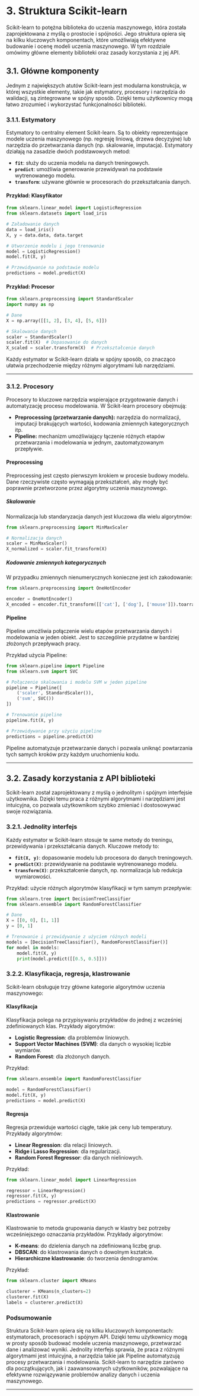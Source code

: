 # 3. Struktura Scikit-learn

Scikit-learn to potężna biblioteka do uczenia maszynowego, która została zaprojektowana z myślą o prostocie i spójności. Jego struktura opiera się na kilku kluczowych komponentach, które umożliwiają efektywne budowanie i ocenę modeli uczenia maszynowego. W tym rozdziale omówimy główne elementy biblioteki oraz zasady korzystania z jej API.


## **3.1. Główne komponenty**

Jednym z największych atutów Scikit-learn jest modularna konstrukcja, w której wszystkie elementy, takie jak estymatory, procesory i narzędzia do walidacji, są zintegrowane w spójny sposób. Dzięki temu użytkownicy mogą łatwo zrozumieć i wykorzystać funkcjonalności biblioteki.

### **3.1.1. Estymatory**

Estymatory to centralny element Scikit-learn. Są to obiekty reprezentujące modele uczenia maszynowego (np. regresję liniową, drzewa decyzyjne) lub narzędzia do przetwarzania danych (np. skalowanie, imputacja). Estymatory działają na zasadzie dwóch podstawowych metod: 
- **`fit`**: służy do uczenia modelu na danych treningowych.
- **`predict`**: umożliwia generowanie przewidywań na podstawie wytrenowanego modelu.
- **`transform`**: używane głównie w procesorach do przekształcania danych.

#### Przykład: Klasyfikator
```python
from sklearn.linear_model import LogisticRegression
from sklearn.datasets import load_iris

# Załadowanie danych
data = load_iris()
X, y = data.data, data.target

# Utworzenie modelu i jego trenowanie
model = LogisticRegression()
model.fit(X, y)

# Przewidywanie na podstawie modelu
predictions = model.predict(X)
```

#### Przykład: Procesor
```python
from sklearn.preprocessing import StandardScaler
import numpy as np

# Dane
X = np.array([[1, 2], [3, 4], [5, 6]])

# Skalowanie danych
scaler = StandardScaler()
scaler.fit(X)  # Dopasowanie do danych
X_scaled = scaler.transform(X)  # Przekształcenie danych
```

Każdy estymator w Scikit-learn działa w spójny sposób, co znacząco ułatwia przechodzenie między różnymi algorytmami lub narzędziami.

---

### **3.1.2. Procesory**

Procesory to kluczowe narzędzia wspierające przygotowanie danych i automatyzację procesu modelowania. W Scikit-learn procesory obejmują:
- **Preprocessing (przetwarzanie danych):** narzędzia do normalizacji, imputacji brakujących wartości, kodowania zmiennych kategorycznych itp.
- **Pipeline:** mechanizm umożliwiający łączenie różnych etapów przetwarzania i modelowania w jednym, zautomatyzowanym przepływie.

#### Preprocessing

Preprocessing jest często pierwszym krokiem w procesie budowy modelu. Dane rzeczywiste często wymagają przekształceń, aby mogły być poprawnie przetworzone przez algorytmy uczenia maszynowego.

##### Skalowanie
Normalizacja lub standaryzacja danych jest kluczowa dla wielu algorytmów:
```python
from sklearn.preprocessing import MinMaxScaler

# Normalizacja danych
scaler = MinMaxScaler()
X_normalized = scaler.fit_transform(X)
```

##### Kodowanie zmiennych kategorycznych
W przypadku zmiennych nienumerycznych konieczne jest ich zakodowanie:
```python
from sklearn.preprocessing import OneHotEncoder

encoder = OneHotEncoder()
X_encoded = encoder.fit_transform([['cat'], ['dog'], ['mouse']]).toarray()
```

#### Pipeline

Pipeline umożliwia połączenie wielu etapów przetwarzania danych i modelowania w jeden obiekt. Jest to szczególnie przydatne w bardziej złożonych przepływach pracy.

Przykład użycia Pipeline:
```python
from sklearn.pipeline import Pipeline
from sklearn.svm import SVC

# Połączenie skalowania i modelu SVM w jeden pipeline
pipeline = Pipeline([
    ('scaler', StandardScaler()),
    ('svm', SVC())
])

# Trenowanie pipeline
pipeline.fit(X, y)

# Przewidywanie przy użyciu pipeline
predictions = pipeline.predict(X)
```

Pipeline automatyzuje przetwarzanie danych i pozwala uniknąć powtarzania tych samych kroków przy każdym uruchomieniu kodu.

---

## **3.2. Zasady korzystania z API biblioteki**

Scikit-learn został zaprojektowany z myślą o jednolitym i spójnym interfejsie użytkownika. Dzięki temu praca z różnymi algorytmami i narzędziami jest intuicyjna, co pozwala użytkownikom szybko zmieniać i dostosowywać swoje rozwiązania.

### **3.2.1. Jednolity interfejs**

Każdy estymator w Scikit-learn stosuje te same metody do treningu, przewidywania i przekształcania danych. Kluczowe metody to:
- **`fit(X, y)`**: dopasowanie modelu lub procesora do danych treningowych.
- **`predict(X)`**: przewidywanie na podstawie wytrenowanego modelu.
- **`transform(X)`**: przekształcenie danych, np. normalizacja lub redukcja wymiarowości.

Przykład: użycie różnych algorytmów klasyfikacji w tym samym przepływie:
```python
from sklearn.tree import DecisionTreeClassifier
from sklearn.ensemble import RandomForestClassifier

# Dane
X = [[0, 0], [1, 1]]
y = [0, 1]

# Trenowanie i przewidywanie z użyciem różnych modeli
models = [DecisionTreeClassifier(), RandomForestClassifier()]
for model in models:
    model.fit(X, y)
    print(model.predict([[0.5, 0.5]]))
```

### **3.2.2. Klasyfikacja, regresja, klastrowanie**

Scikit-learn obsługuje trzy główne kategorie algorytmów uczenia maszynowego:

#### Klasyfikacja
Klasyfikacja polega na przypisywaniu przykładów do jednej z wcześniej zdefiniowanych klas. Przykłady algorytmów:
- **Logistic Regression**: dla problemów liniowych.
- **Support Vector Machines (SVM)**: dla danych o wysokiej liczbie wymiarów.
- **Random Forest**: dla złożonych danych.

Przykład:
```python
from sklearn.ensemble import RandomForestClassifier

model = RandomForestClassifier()
model.fit(X, y)
predictions = model.predict(X)
```

#### Regresja
Regresja przewiduje wartości ciągłe, takie jak ceny lub temperatury. Przykłady algorytmów:
- **Linear Regression**: dla relacji liniowych.
- **Ridge i Lasso Regression**: dla regularizacji.
- **Random Forest Regressor**: dla danych nieliniowych.

Przykład:
```python
from sklearn.linear_model import LinearRegression

regressor = LinearRegression()
regressor.fit(X, y)
predictions = regressor.predict(X)
```

#### Klastrowanie
Klastrowanie to metoda grupowania danych w klastry bez potrzeby wcześniejszego oznaczania przykładów. Przykłady algorytmów:
- **K-means**: do dzielenia danych na zdefiniowaną liczbę grup.
- **DBSCAN**: do klastrowania danych o dowolnym kształcie.
- **Hierarchiczne klastrowanie**: do tworzenia dendrogramów.

Przykład:
```python
from sklearn.cluster import KMeans

clusterer = KMeans(n_clusters=2)
clusterer.fit(X)
labels = clusterer.predict(X)
```


### Podsumowanie

Struktura Scikit-learn opiera się na kilku kluczowych komponentach: estymatorach, procesorach i spójnym API. Dzięki temu użytkownicy mogą w prosty sposób budować modele uczenia maszynowego, przetwarzać dane i analizować wyniki. Jednolity interfejs sprawia, że praca z różnymi algorytmami jest intuicyjna, a narzędzia takie jak Pipeline automatyzują procesy przetwarzania i modelowania. Scikit-learn to narzędzie zarówno dla początkujących, jak i zaawansowanych użytkowników, pozwalające na efektywne rozwiązywanie problemów analizy danych i uczenia maszynowego.

---
